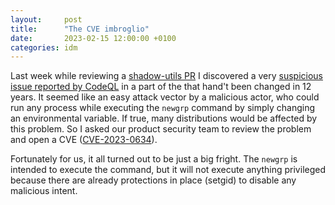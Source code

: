 ```yaml
---
layout:     post
title:      "The CVE imbroglio"
date:       2023-02-15 12:00:00 +0100
categories: idm
---
```


Last week while reviewing a [shadow-utils PR](https://github.com/shadow-maint/shadow/pull/642) I discovered a very [suspicious issue reported by CodeQL](https://github.com/shadow-maint/shadow/security/code-scanning/196) in a part of the that hand't been changed in 12 years. It seemed like an easy attack vector by a malicious actor, who could run any process while executing the `newgrp` command by simply changing an environmental variable. If true, many distributions would be affected by this problem. So I asked our product security team to review the problem and open a CVE ([CVE-2023-0634](https://cve.mitre.org/cgi-bin/cvename.cgi?name=CVE-2023-0634)).

Fortunately for us, it all turned out to be just a big fright. The `newgrp` is intended to execute the command, but it will not execute anything privileged because there are already protections in place (setgid) to disable any malicious intent.
